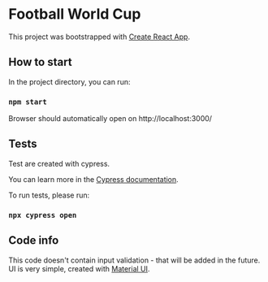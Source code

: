 # Football World Cup

This project was bootstrapped with [Create React App](https://github.com/facebook/create-react-app).

## How to start

In the project directory, you can run:

### `npm start`

Browser should automatically open on http://localhost:3000/

## Tests

Test are created with cypress.

You can learn more in the [Cypress documentation](https://www.cypress.io/).

To run tests, please run:
### `npx cypress open`


## Code info

This code doesn't contain input validation - that will be added in the future.
UI is very simple, created with [Material UI](https://mui.com/).